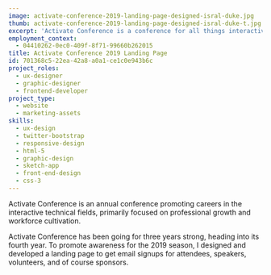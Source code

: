 ```yaml
---
image: activate-conference-2019-landing-page-designed-isral-duke.jpg
thumb: activate-conference-2019-landing-page-designed-isral-duke-t.jpg
excerpt: 'Activate Conference is a conference for all things interactive. '
employment_context:
  - 04410262-0ec0-409f-8f71-99660b262015
title: Activate Conference 2019 Landing Page
id: 701368c5-22ea-42a8-a0a1-ce1c0e943b6c
project_roles:
  - ux-designer
  - graphic-designer
  - frontend-developer
project_type:
  - website
  - marketing-assets
skills:
  - ux-design
  - twitter-bootstrap
  - responsive-design
  - html-5
  - graphic-design
  - sketch-app
  - front-end-design
  - css-3
---
```

<p>Activate Conference is an annual conference promoting careers in the interactive technical fields, primarily focused on professional growth and workforce cultivation.
</p>
<p>Activate Conference has been going for three years strong, heading into its fourth year. To promote awareness for the 2019 season, I designed and developed a landing page to get email signups for attendees, speakers, volunteers, and of course sponsors.
</p>